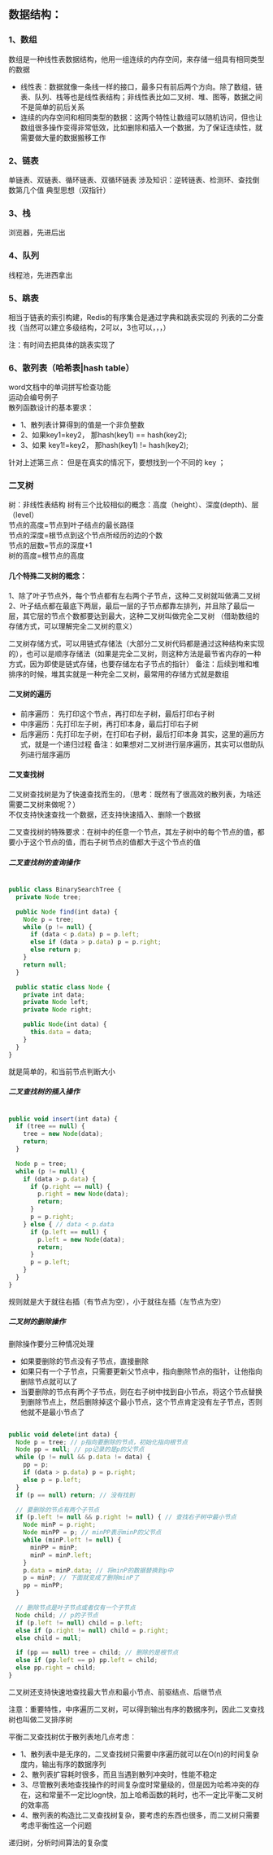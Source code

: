 ## 数据结构：  
### 1、数组
  数组是一种线性表数据结构，他用一组连续的内存空间，来存储一组具有相同类型的数据

- 线性表：数据就像一条线一样的接口，最多只有前后两个方向。除了数组，链表、队列、栈等也是线性表结构；非线性表比如二叉树、堆、图等，数据之间不是简单的前后关系
- 连续的内存空间和相同类型的数据：这两个特性让数组可以随机访问，但也让数组很多操作变得非常低效，比如删除和插入一个数据，为了保证连续性，就需要做大量的数据搬移工作

### 2、链表
单链表、双链表、循环链表、双循环链表
涉及知识：逆转链表、检测环、查找倒数第几个值
典型思想（双指针）

### 3、栈 
浏览器，先进后出

### 4、队列
线程池，先进西拿出

### 5、跳表
相当于链表的索引构建，Redis的有序集合是通过字典和跳表实现的
列表的二分查找（当然可以建立多级结构，2可以，3也可以，，，）

注：有时间去把具体的跳表实现了

### 6、散列表（哈希表|hash table）
word文档中的单词拼写检查功能  
运动会编号例子  
散列函数设计的基本要求：
- 1、散列表计算得到的值是一个非负整数
- 2、如果key1=key2， 那hash(key1) == hash(key2);
- 3、如果 key1!=key2， 那hash(key1) != hash(key2);  
 
针对上述第三点：
但是在真实的情况下，要想找到一个不同的 key ；

### 二叉树
树：非线性表结构
树有三个比较相似的概念：高度（height）、深度(depth)、层（level）  
节点的高度=节点到叶子结点的最长路径  
节点的深度=根节点到这个节点所经历的边的个数  
节点的层数=节点的深度+1  
树的高度=根节点的高度

#### 几个特殊二叉树的概念：
1、除了叶子节点外，每个节点都有左右两个子节点，这种二叉树就叫做满二叉树  
2、叶子结点都在最底下两层，最后一层的子节点都靠左排列，并且除了最后一层，其它层的节点个数都要达到最大，这种二叉树叫做完全二叉树  （借助数组的存储方式，可以理解完全二叉树的意义）

二叉树存储方式，可以用链式存储法（大部分二叉树代码都是通过这种结构来实现的），也可以是顺序存储法（如果是完全二叉树，则这种方法是最节省内存的一种方式，因为即使是链式存储，也要存储左右子节点的指针）
备注：后续到堆和堆排序的时候，堆其实就是一种完全二叉树，最常用的存储方式就是数组

#### 二叉树的遍历
- 前序遍历： 先打印这个节点，再打印左子树，最后打印右子树
- 中序遍历：先打印左子树，再打印本身，最后打印右子树
- 后序遍历：先打印左子树，在打印右子树，最后打印本身
其实，这里的遍历方式，就是一个递归过程
备注：如果想对二叉树进行层序遍历，其实可以借助队列进行层序遍历

#### 二叉查找树
二叉树查找树是为了快速查找而生的，（思考：既然有了很高效的散列表，为啥还需要二叉树来做呢？）  
不仅支持快速查找一个数据，还支持快速插入、删除一个数据  

二叉查找树的特殊要求：在树中的任意一个节点，其左子树中的每个节点的值，都要小于这个节点的值，而右子树节点的值都大于这个节点的值
##### 二叉查找树的查询操作
```javascript

public class BinarySearchTree {
  private Node tree;

  public Node find(int data) {
    Node p = tree;
    while (p != null) {
      if (data < p.data) p = p.left;
      else if (data > p.data) p = p.right;
      else return p;
    }
    return null;
  }

  public static class Node {
    private int data;
    private Node left;
    private Node right;

    public Node(int data) {
      this.data = data;
    }
  }
}
```
就是简单的，和当前节点判断大小

##### 二叉查找树的插入操作
```javascript

public void insert(int data) {
  if (tree == null) {
    tree = new Node(data);
    return;
  }

  Node p = tree;
  while (p != null) {
    if (data > p.data) {
      if (p.right == null) {
        p.right = new Node(data);
        return;
      }
      p = p.right;
    } else { // data < p.data
      if (p.left == null) {
        p.left = new Node(data);
        return;
      }
      p = p.left;
    }
  }
}
```
规则就是大于就往右插（有节点为空），小于就往左插（左节点为空）

##### 二叉树的删除操作
删除操作要分三种情况处理

- 如果要删除的节点没有子节点，直接删除
- 如果只有一个子节点，只需要更新父节点中，指向删除节点的指针，让他指向删除节点就可以了
- 当要删除的节点有两个子节点，则在右子树中找到自小节点，将这个节点替换到删除节点上，然后删除掉这个最小节点，这个节点肯定没有左子节点，否则他就不是最小节点了

```javascript

public void delete(int data) {
  Node p = tree; // p指向要删除的节点，初始化指向根节点
  Node pp = null; // pp记录的是p的父节点
  while (p != null && p.data != data) {
    pp = p;
    if (data > p.data) p = p.right;
    else p = p.left;
  }
  if (p == null) return; // 没有找到

  // 要删除的节点有两个子节点
  if (p.left != null && p.right != null) { // 查找右子树中最小节点
    Node minP = p.right;
    Node minPP = p; // minPP表示minP的父节点
    while (minP.left != null) {
      minPP = minP;
      minP = minP.left;
    }
    p.data = minP.data; // 将minP的数据替换到p中
    p = minP; // 下面就变成了删除minP了
    pp = minPP;
  }

  // 删除节点是叶子节点或者仅有一个子节点
  Node child; // p的子节点
  if (p.left != null) child = p.left;
  else if (p.right != null) child = p.right;
  else child = null;

  if (pp == null) tree = child; // 删除的是根节点
  else if (pp.left == p) pp.left = child;
  else pp.right = child;
}
```

二叉树还支持快速地查找最大节点和最小节点、前驱结点、后继节点

注意：重要特性，中序遍历二叉树，可以得到输出有序的数据序列，因此二叉查找树也叫做二叉排序树

平衡二叉查找树优于散列表地几点考虑：
- 1、散列表中是无序的，二叉查找树只需要中序遍历就可以在O(n)的时间复杂度内，输出有序的数据序列
- 2、散列表扩容耗时很多，而且当遇到散列冲突时，性能不稳定
- 3、尽管散列表地查找操作的时间复杂度时常量级的，但是因为哈希冲突的存在，这和常量不一定比logn快，加上哈希函数的耗时，也不一定比平衡二叉树的效率高
- 4、散列表的构造比二叉查找树复杂，要考虑的东西也很多，而二叉树只需要考虑平衡性这一个问题

递归树，分析时间算法的复杂度